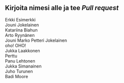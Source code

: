 ## Kirjoita nimesi alle ja tee *Pull request*
Erkki Esimerkki  
Jouni Jokelainen  
Katariina Biahun  
Arto Ryynänen  
Jouni Marko Petteri Jokelainen  
oho! OHO!  
Jukka Laakkonen  
Perttu  
Panu Lehtonen  
Jukka Simanainen  
Juho Turunen  
Badi Moore  







